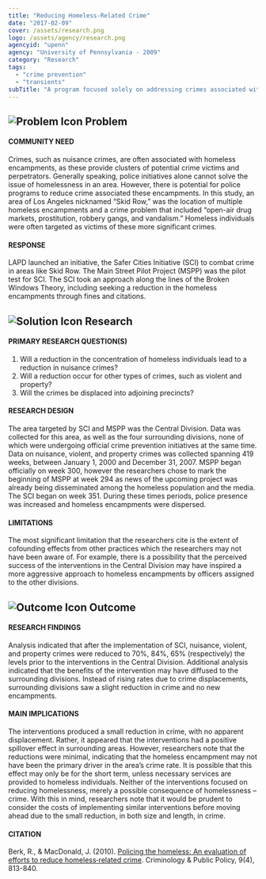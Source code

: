 ```yaml
---
title: "Reducing Homeless-Related Crime"
date: "2017-02-09"
cover: /assets/research.png
logo: /assets/agency/research.png
agencyid: "upenn"
agency: "University of Pennsylvania - 2009"
category: "Research"
tags:
  - "crime prevention"
  - "transients"
subTitle: "A program focused solely on addressing crimes associated with homelessness saw minimal reductions in crime rates in the treatment area, as well as surrounding areas."
---
```


## ![Problem Icon](https://github.com/google/material-design-icons/raw/master/alert/1x_web/ic_error_outline_black_48dp.png "Problem") Problem

#### COMMUNITY NEED

Crimes, such as nuisance crimes, are often associated with homeless encampments, as these provide clusters of potential crime victims and perpetrators. Generally speaking, police initiatives alone cannot solve the issue of homelessness in an area. However, there is potential for police programs to reduce crime associated these encampments. In this study, an area of Los Angeles nicknamed “Skid Row,” was the location of multiple homeless encampments and a crime problem that included “open-air drug markets, prostitution, robbery gangs, and vandalism.” Homeless individuals were often targeted as victims of these more significant crimes.

#### RESPONSE

LAPD launched an initiative, the Safer Cities Initiative (SCI) to combat crime in areas like Skid Row. The Main Street Pilot Project (MSPP) was the pilot test for SCI. The SCI took an approach along the lines of the Broken Windows Theory, including seeking a reduction in the homeless encampments through fines and citations.

## ![Solution Icon](https://github.com/google/material-design-icons/raw/master/action/1x_web/ic_lightbulb_outline_black_48dp.png "Solution") Research

#### PRIMARY RESEARCH QUESTION(S)
1. Will a reduction in the concentration of homeless individuals lead to a reduction in nuisance crimes?
2. Will a reduction occur for other types of crimes, such as violent and property?
3. Will the crimes be displaced into adjoining precincts?

#### RESEARCH DESIGN

The area targeted by SCI and MSPP was the Central Division. Data was collected for this area, as well as the four surrounding divisions, none of which were undergoing official crime prevention initiatives at the same time. Data on nuisance, violent, and property crimes was collected spanning 419 weeks, between January 1, 2000 and December 31, 2007. MSPP began officially on week 300, however the researchers chose to mark the beginning of MSPP at week 294 as news of the upcoming project was already being disseminated among the homeless population and the media. The SCI began on week 351. During these times periods, police presence was increased and homeless encampments were dispersed.

#### LIMITATIONS

The most significant limitation that the researchers cite is the extent of cofounding effects from other practices which the researchers may not have been aware of. For example, there is a possibility that the perceived success of the interventions in the Central Division may have inspired a more aggressive approach to homeless encampments by officers assigned to the other divisions.

## ![Outcome Icon](https://github.com/google/material-design-icons/raw/master/action/1x_web/ic_view_list_black_48dp.png "Outcome") Outcome

#### RESEARCH FINDINGS

Analysis indicated that after the implementation of SCI, nuisance, violent, and property crimes were reduced to 70%, 84%, 65% (respectively) the levels prior to the interventions in the Central Division. Additional analysis indicated that the benefits of the intervention may have diffused to the surrounding divisions. Instead of rising rates due to crime displacements, surrounding divisions saw a slight reduction in crime and no new encampments.

#### MAIN IMPLICATIONS

The interventions produced a small reduction in crime, with no apparent displacement. Rather, it appeared that the interventions had a positive spillover effect in surrounding areas. However, researchers note that the reductions were minimal, indicating that the homeless encampment may not have been the primary driver in the area’s crime rate. It is possible that this effect may only be for the short term, unless necessary services are provided to homeless individuals. Neither of the interventions focused on reducing homelessness, merely a possible consequence of homelessness – crime. With this in mind, researchers note that it would be prudent to consider the costs of implementing similar interventions before moving ahead due to the small reduction, in both size and length, in crime.

#### CITATION

Berk, R., & MacDonald, J. (2010). [Policing the homeless: An evaluation of efforts to reduce homeless‐related crime](http://www-stat.wharton.upenn.edu/~berkr/cops%20copy.pdf). Criminology & Public Policy, 9(4), 813-840.
